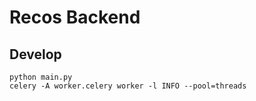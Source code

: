 # Recos Backend

## Develop

```
python main.py
celery -A worker.celery worker -l INFO --pool=threads
```
